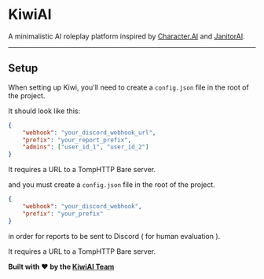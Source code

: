 # KiwiAI

A minimalistic AI roleplay platform inspired by [Character.AI](https://character.ai/) and [JanitorAI](https://janitorai.com/).

---

## Setup

When setting up Kiwi, you'll need to create a `config.json` file in the root of the project.

It should look like this:

```json
{
    "webhook": "your_discord_webhook_url",
    "prefix": "your_report_prefix",
    "admins": ["user_id_1", "user_id_2"]
}
```

It requires a URL to a TompHTTP Bare server.

and you must create a `config.json` file in the root of the project.

```json
{
    "webhook": "your_discord_webhook",
    "prefix": "your_prefix"
}
```

in order for reports to be sent to Discord ( for human evaluation ).

It requires a URL to a TompHTTP Bare server.

**Built with ❤️ by the [KiwiAI Team](https://github.com/kiwiaichat)**
